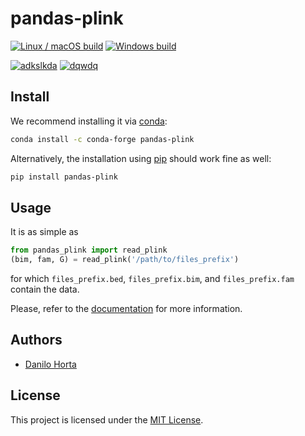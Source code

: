 # pandas-plink

[![Linux / macOS build](https://img.shields.io/travis/limix/pandas-plink/master.svg?label=Linux%20%2F%20macOS&style=flat-square)](https://travis-ci.org/limix/pandas-plink) [![Windows build](https://img.shields.io/appveyor/ci/horta/pandas-plink/master.svg?label=Windows&style=flat-square)](https://ci.appveyor.com/project/Horta/pandas-plink/branch/master)

[![adkslkda](https://img.shields.io/pypi/v/nine.svg?style=flat-square&label=pypi)](https://img.shields.io/pypi/v/pandas-plink.svg) [![dqwdq](https://img.shields.io/conda/vn/conda-forge/python.svg?style=flat-square&label=conda-forge)](https://img.shields.io/conda/vn/conda-forge/python.svg)

## Install

We recommend installing it via [conda](http://conda.pydata.org/docs/index.html):

```bash
conda install -c conda-forge pandas-plink
```

Alternatively, the installation using [pip](https://pypi.python.org/pypi/pip) should work fine as well:

```bash
pip install pandas-plink
```

## Usage

It is as simple as
```python
from pandas_plink import read_plink
(bim, fam, G) = read_plink('/path/to/files_prefix')
```
for which `files_prefix.bed`, `files_prefix.bim`, and `files_prefix.fam` contain
the data.

Please, refer to the [documentation](https://pandas-plink.readthedocs.io/) for more information.

## Authors

* [Danilo Horta](https://github.com/horta)

## License

This project is licensed under the [MIT License](https://raw.githubusercontent.com/limix/pandas-plink/master/LICENSE.txt).
